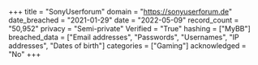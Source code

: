+++
title = "SonyUserforum"
domain = "https://sonyuserforum.de"
date_breached = "2021-01-29"
date = "2022-05-09"
record_count = "50,952"
privacy = "Semi-private"
Verified = "True"
hashing = ["MyBB"]
breached_data = ["Email addresses", "Passwords", "Usernames", "IP addresses", "Dates of birth"]
categories = ["Gaming"]
acknowledged = "No"
+++